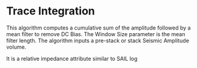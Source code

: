 # Trace Integration

This algorithm computes a cumulative sum of the amplitude followed by a mean filter to remove DC Bias. The Window Size parameter is the mean filter length. The algorithm inputs a pre-stack or stack Seismic Amplitude volume.

It is a relative impedance attribute similar to SAIL log

